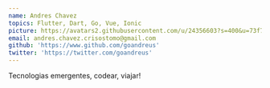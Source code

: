 ```yaml
---
name: Andres Chavez
topics: Flutter, Dart, Go, Vue, Ionic
picture: https://avatars2.githubusercontent.com/u/24356603?s=400&u=73f7e6198732945471af090402b718a306afd892&v=4
email: andres.chavez.crisostomo@gmail.com
github: 'https://www.github.com/goandreus'
twitter: 'https://twitter.com/goandreus'
---
```


Tecnologias emergentes, codear, viajar!
